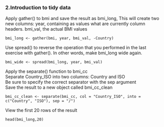 ### 2.Introduction to tidy data

Apply gather() to bmi and save the result as bmi_long, This will create two new columns:
year, containing as values what are currently column headers.
bmi_val, the actual BMI values

```
bmi_long <- gather(bmi, year, bmi_val, -Country)
```
Use spread() to reverse the operation that you performed in the last exercise with gather(). In other words, 
make bmi_long wide again.
```
bmi_wide <- spread(bmi_long, year, bmi_val)
```
Apply the separate() function to bmi_cc
<br>Separate Country_ISO into two columns: Country and ISO
<br>Be sure to specify the correct separator with the sep argument
<br>Save the result to a new object called bmi_cc_clean
```
bmi_cc_clean <- separate(bmi_cc, col = "Country_ISO", into = c("Country", "ISO"), sep = "/")
```
View the first 20 rows of the result
```
head(bmi_long,20)
```
